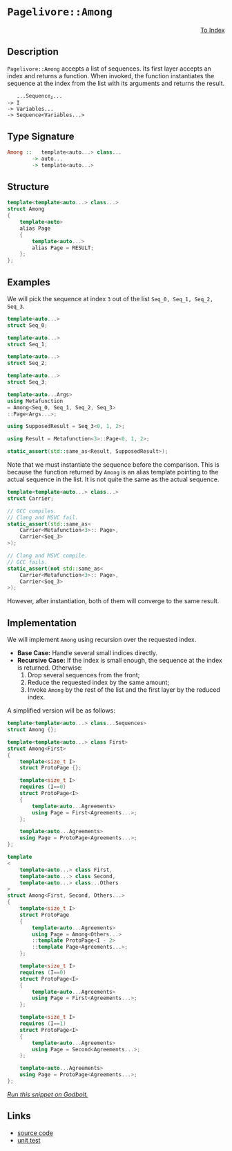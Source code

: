 <!-- Copyright 2024 Feng Mofan
SPDX-License-Identifier: Apache-2.0 -->

# `Pagelivore::Among`

<p style='text-align: right;'><a href="../../../index.md#list-examinations-1">To Index</a></p>

## Description

`Pagelivore::Among` accepts a list of sequences. Its first layer accepts an index and returns a function.
When invoked, the function instantiates the sequence at the index from the list with its arguments and returns the result.

<pre><code>   ...Sequence<sub><i>i</i></sub>...
-> I
-> Variables...
-> Sequence&lt;Variables...&gt;</code></pre>

## Type Signature

```Haskell
Among ::   template<auto...> class...
        -> auto...
        -> template<auto...>
```

## Structure

```C++
template<template<auto...> class...>
struct Among
{
    template<auto>
    alias Page
    {
        template<auto...>
        alias Page = RESULT;
    };
};
```

## Examples

We will pick the sequence at index `3` out of the list `Seq_0, Seq_1, Seq_2, Seq_3`.

```C++
template<auto...>
struct Seq_0;

template<auto...>
struct Seq_1;

template<auto...>
struct Seq_2;

template<auto...>
struct Seq_3;

template<auto...Args>
using Metafunction
= Among<Seq_0, Seq_1, Seq_2, Seq_3>
::Page<Args...>;

using SupposedResult = Seq_3<0, 1, 2>;

using Result = Metafunction<3>::Page<0, 1, 2>;

static_assert(std::same_as<Result, SupposedResult>);
```

Note that we must instantiate the sequence before the comparison.
This is because the function returned by `Among` is an alias template pointing to the actual sequence in the list.
It is not quite the same as the actual sequence.

```C++
template<template<auto...> class...>
struct Carrier;

// GCC compiles.
// Clang and MSVC fail.
static_assert(std::same_as<
    Carrier<Metafunction<3>:: Page>,
    Carrier<Seq_3>
>);

// Clang and MSVC compile.
// GCC fails.
static_assert(not std::same_as<
    Carrier<Metafunction<3>:: Page>,
    Carrier<Seq_3>
>);
```

However, after instantiation, both of them will converge to the same result.

## Implementation

We will implement `Among` using recursion over the requested index.

- **Base Case:** Handle several small indices directly.
- **Recursive Case:** If the index is small enough, the sequence at the index is returned. Otherwise:
  1. Drop several sequences from the front;
  2. Reduce the requested index by the same amount;
  3. Invoke `Among` by the rest of the list and the first layer by the reduced index.

A simplified version will be as follows:

```C++
template<template<auto...> class...Sequences>
struct Among {};

template<template<auto...> class First>
struct Among<First>
{
    template<size_t I>
    struct ProtoPage {};

    template<size_t I>
    requires (I==0)
    struct ProtoPage<I>
    {
        template<auto...Agreements>
        using Page = First<Agreements...>;
    };

    template<auto...Agreements>
    using Page = ProtoPage<Agreements...>;
};

template
<
    template<auto...> class First,
    template<auto...> class Second,
    template<auto...> class...Others
>
struct Among<First, Second, Others...>
{
    template<size_t I>
    struct ProtoPage 
    {
        template<auto...Agreements>
        using Page = Among<Others...>
        ::template ProtoPage<I - 2>
        ::template Page<Agreements...>;
    };

    template<size_t I>
    requires (I==0)
    struct ProtoPage<I>
    {
        template<auto...Agreements>
        using Page = First<Agreements...>;
    };

    template<size_t I>
    requires (I==1)
    struct ProtoPage<I>
    {
        template<auto...Agreements>
        using Page = Second<Agreements...>;
    };

    template<auto...Agreements>
    using Page = ProtoPage<Agreements...>;
};
```

[*Run this snippet on Godbolt.*](https://godbolt.org/#z:OYLghAFBqd5QCxAYwPYBMCmBRdBLAF1QCcAaPECAMzwBtMA7AQwFtMQByARg9KtQYEAysib0QXACx8BBAKoBnTAAUAHpwAMvAFYTStJg1DIApACYAQuYukl9ZATwDKjdAGFUtAK4sGe1wAyeAyYAHI%2BAEaYxCAAbBqkAA6oCoRODB7evnrJqY4CQSHhLFEx8baY9vkMQgRMxASZPn5cFVXptfUEhWGR0XEJCnUNTdmtQ109xaUDAJS2qF7EyOwc5gDMwcjeWADUJutuyEPoWFQH2CYaAIJX1wSYLIkGDwduD08vmG9MXkQAdICLrttkwFApAf8hJgAI5eRgrBQXO5DYheBy7a4sATAfYAdiseIAIgcrDc7h9nkxXodKV8fn9UJDgaDwbsAGJ4YhDZE3VHogiY7FGN6c7kEXm3Al3Xay3Z06nfQ6pABemAA%2BoKAJKSuW7fkY5TEVBEZRMYCYfGEknrMm3G56hU0tyqjXa3Vy4iwrxczAKXYQHXrG1EjSzGVyg2Co0m1Bmi1vIOXB1ykzSlN62VOpVuX4AwHXYBex6MAhI9bJ66ZuVeVJGXbxy0HIkcrk8w6F4tsQQQoEV0kR2Vpm12wfyx5U515pkFouYEs9j2y2vBXGN/bBhvG03mnOd%2BfdsvM/u2u7Dgfkm7Zs%2BHMfXw7T4/YEEGNlioakO8T%2BkPxlPl9gv60JoAw6Cfhm46fIqDL5v8LKvr2/wAPIEAg0RIuS/Z8gQaIYliOKim2BCkLswECGBuwoWh3JPme6ZVnK94ungaqarsSZjlGW6xuuY5pna1ZZt%2B0G/rB%2B4LmWS6Ziu9a8Zu%2BEiocVHobREF6iAIDZtxO4JocWq7AAtLsZhSepmnCQ8Da7m84mHohyKnhB56OfaDFCVBzqumxHEQV6cK%2Bv6gbNs2YacThAraXG1l6VJ/Fjo6Fk5o%2Bs5dqW5aVoJuwyWuu4bi274Sh2c4SfZJ4CamxIXq5CUeTmXnulhbm7H5PpeoFQYhlw4YQVxMY6TmPlNXFamMYlMEzv8tlpaZNZ1jlFp5aRmAgegNnFXZtEuXqzmjhBTHJZN63TY1erZVZC3NpFjZralPabaOlUuXcAD0ABU70fZ9X3PS9n27AAKn6Za7J9P03G9X2Qx9YOuRsWw7E2hwgSsiSSY1FJjaJE2Slx0IwuqGhVRjtXjap1y47C6pcETV6Y7mf59pWFP4yZT20yTWNk8z6rrDT1wQ%2B9rbirs2CqKwzyWqDZ7s5OSUM5NxDAOldxnQAspgdRUF4DAOOkN4tgpwBvHjBMkSbrRLSzZuU7zjUaddHaK6Vlxs9cZ1CF4iS5Jg6AAEp%2Bl4tCCpdJu224CS7BbrMu7tbtzbs/sKIHweburmva7rAhvLb2D29F4ckVHDmxxMjjIOqgHRAQEAnBpCisBqYJvInydm573t%2BwHQcXOGrsC69S0rSLYufJL0PS/cdP7fL8GAVz4UYrmxDEHg0R889z27AA4m4bggqgTx0H6cHg5vbgGPWhjoLsqtCAAanvVBMHQJ/k3UZcV%2BCVc1wQ6B1w3n83hjiXivNehw05MC1jrao2cLgaXOkqbA4EmogNXsQY2NtJQ93XmfC%2BuIr433vnvNAh96Cvw3tvXeuwn50AhCid%2BeBy6VwaBABgJp9S/3/mwQBt4IKoLAW4CBUDM4MFgRWeBDskHAPqKA9BhxQ5YIrL3CwHB5i0E4AAVl4H4DgWhSCoE4G4aw1h9SLGWE2Mw6weCkAIJoVR8wADWIANGSH%2BBoSQXA8TrA0BojQZhYixDMAADiCfoTgkheAsAkBoBIOi9EGI4LwBQIAEi2N0ao0gcBYAwEQCARYBBEh/HIJQEhiQj7EFCA3TgqggmxAMrESQuxgDIGQJHVxZheA%2B0ICQPAf9Wj8EECIMQ7ApAyEEIoFQ6h0mkF0K0AA7sQJgiROA8DUZo7Rdj9GcCQn8QpgpUBUF2DUupDSmktLaf8MwAYPCkOiPsSxXVeBpK0PMCASBSnlOKRAD59AYjACkGYPgdAHjckoBETZERgj1AAJ4rN4JC5gxBoVIQiNoZaaTrEkMPEhBgtBYXTKwBELwwBcy0FoMk7gvAsAsEMMAcQBLfS6wAG5%2Bk2ZgVQy0/irGscEB46jpm0DwBERZSKPBYE2ThPAUTKWkBZcQCIKRMBEkeLSwVRg7HzCoAYJWd9V5zKQokRgcKxnCFEOIUZAz5BKDUJs2Z%2BhaUoGMZYfQQrkmQHmKgVG6QKUGROM2UwlhrBmHiXKleWA3UQHmHYdF6QXCgVGC0UggRgi9BKP0VouQ0gCATTkFIWaGBTD6DEcYlQY0CE6CMTwzQ9DRpERW7oKbpjptsMMRoVaxgtsmI2otEgo1mJWL2sJHAtGkDibwBJRzan1Mac01pUhLkBlwN04g9yrGzCeRq%2BYaEmBYBiJG0gTjJDrH%2BAATnWHiSQ7izCSHiD42IJ6h0RNIFEqx/xYhcFiEEk9QSP0uK4Bos9sRR2bISUklJNiNWZJyW8vJuyikUG%2BQfMpvzKlsE4PUFgTK8QGSYABesXAT3/C4G4zp%2BAiBhr0JaoZ5rpCWomTa6ZuhAULKWXCtZw6NnTISTsgpfxdgHN2BhrDOG8O4gI0Rtx1ykPlNXWYddEH0mvPedJ35Xyfn9CE9h0ERgCNcASDQIO6EwUQqhUi41CKYUorRQ4Y1WLSw4rxZswlxLSXkuNdS1Vqw9H4C9My1l0z2WcoeMa3llRNmCuFTCsVXmnkr2ldYuVCqlDKppUYNVoBFN8G1QoXVmB9WGp0dYqjZqRm0dkPRqZeimP2vVQGqwzqIsRo9V6gQPq/XBjq0GkN0Qw2svdW0MtfgICuBza0ZNRQe0ZrzdUUbSRpvpELWm4tA262ttm7W6o9bFszHGGt9tiaJgNG2%2BmvtSwB1dSHSOsdWyOCCeIJh7DuHtNicI8RjQi6yMkFXY8hTLyt2YB3f0fd/Kn0vsI%2B4vEAG8ReMkNehprRrugdsOB55GSsm5PyXstTKnoiodWBh05LAFBMtaUy8TXwhikeXb0yjshqOlZNRV21IB1ikBY8syl7Grsge2XB/ZhyCeNKJyT3YZPCMU8FBAG5yG7kbHWPJ1HSmUA47IAh9TMQSde3VGL9UEuK73YaUCwzoKIDgumRZszMqLfItRei2zB9sW4vxd5zARKSViDczKjzaWYukB8zGllFK9GBeQFykLggwsCqFSK6F0WJVxeNYlxVKXVWrkg1q80OW9UGqNTK4rwyJBlfGdayrOgWc1eME6mwjX4DNeqBS56tdOuWGDeO0NvS%2Bv7o27G4b8b9v%2BFAsd5bmaZv96m3kBb3als1tLatro63Z%2BbdbUPmte2sgHeX1Pnbp3zGDv5dzrjnA7ssEJ8T0n5PFRDA%2B8u77CvN2kG3buyg7HQcgDMIR9Y6wNG%2BI8TEz/eJP1gND9ElkdUl79D0NFT0NEgl/ET1JAT0vFz0uBWd%2BV1hON4lOAN1FN2MOkgCMCQDFd5g5VUhnBJAgA)

## Links

- [source code](../../../../conceptrodon/pagelivore/among.hpp)
- [unit test](../../../../tests/unit/metafunctions/pagelivore/among.test.hpp)

